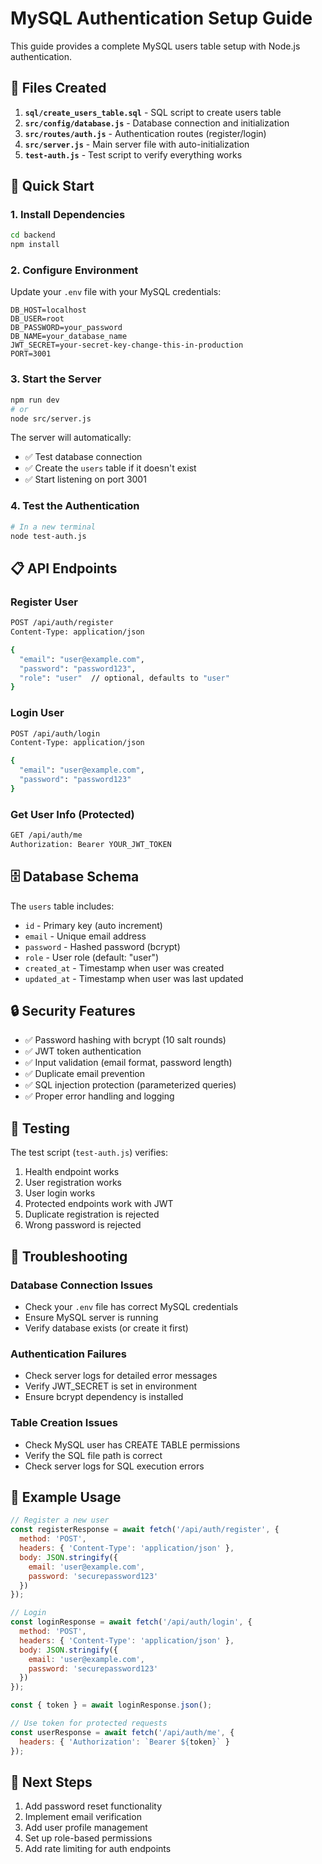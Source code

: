 # MySQL Authentication Setup Guide

This guide provides a complete MySQL users table setup with Node.js authentication.

## 📁 Files Created

1. **`sql/create_users_table.sql`** - SQL script to create users table
2. **`src/config/database.js`** - Database connection and initialization
3. **`src/routes/auth.js`** - Authentication routes (register/login)
4. **`src/server.js`** - Main server file with auto-initialization
5. **`test-auth.js`** - Test script to verify everything works

## 🚀 Quick Start

### 1. Install Dependencies
```bash
cd backend
npm install
```

### 2. Configure Environment
Update your `.env` file with your MySQL credentials:
```env
DB_HOST=localhost
DB_USER=root
DB_PASSWORD=your_password
DB_NAME=your_database_name
JWT_SECRET=your-secret-key-change-this-in-production
PORT=3001
```

### 3. Start the Server
```bash
npm run dev
# or
node src/server.js
```

The server will automatically:
- ✅ Test database connection
- ✅ Create the `users` table if it doesn't exist
- ✅ Start listening on port 3001

### 4. Test the Authentication
```bash
# In a new terminal
node test-auth.js
```

## 📋 API Endpoints

### Register User
```bash
POST /api/auth/register
Content-Type: application/json

{
  "email": "user@example.com",
  "password": "password123",
  "role": "user"  // optional, defaults to "user"
}
```

### Login User
```bash
POST /api/auth/login
Content-Type: application/json

{
  "email": "user@example.com",
  "password": "password123"
}
```

### Get User Info (Protected)
```bash
GET /api/auth/me
Authorization: Bearer YOUR_JWT_TOKEN
```

## 🗄️ Database Schema

The `users` table includes:
- `id` - Primary key (auto increment)
- `email` - Unique email address
- `password` - Hashed password (bcrypt)
- `role` - User role (default: "user")
- `created_at` - Timestamp when user was created
- `updated_at` - Timestamp when user was last updated

## 🔒 Security Features

- ✅ Password hashing with bcrypt (10 salt rounds)
- ✅ JWT token authentication
- ✅ Input validation (email format, password length)
- ✅ Duplicate email prevention
- ✅ SQL injection protection (parameterized queries)
- ✅ Proper error handling and logging

## 🧪 Testing

The test script (`test-auth.js`) verifies:
1. Health endpoint works
2. User registration works
3. User login works
4. Protected endpoints work with JWT
5. Duplicate registration is rejected
6. Wrong password is rejected

## 🔧 Troubleshooting

### Database Connection Issues
- Check your `.env` file has correct MySQL credentials
- Ensure MySQL server is running
- Verify database exists (or create it first)

### Authentication Failures
- Check server logs for detailed error messages
- Verify JWT_SECRET is set in environment
- Ensure bcrypt dependency is installed

### Table Creation Issues
- Check MySQL user has CREATE TABLE permissions
- Verify the SQL file path is correct
- Check server logs for SQL execution errors

## 📝 Example Usage

```javascript
// Register a new user
const registerResponse = await fetch('/api/auth/register', {
  method: 'POST',
  headers: { 'Content-Type': 'application/json' },
  body: JSON.stringify({
    email: 'user@example.com',
    password: 'securepassword123'
  })
});

// Login
const loginResponse = await fetch('/api/auth/login', {
  method: 'POST',
  headers: { 'Content-Type': 'application/json' },
  body: JSON.stringify({
    email: 'user@example.com',
    password: 'securepassword123'
  })
});

const { token } = await loginResponse.json();

// Use token for protected requests
const userResponse = await fetch('/api/auth/me', {
  headers: { 'Authorization': `Bearer ${token}` }
});
```

## 🎯 Next Steps

1. Add password reset functionality
2. Implement email verification
3. Add user profile management
4. Set up role-based permissions
5. Add rate limiting for auth endpoints
